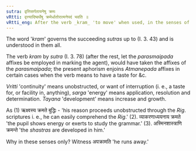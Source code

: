 ```yaml
---
sutra: वृत्तिसर्गतायनेषु क्रमः
vRtti: वृत्त्यादिष्वर्थेषु क्रमेर्धातोरात्मनेपदं भवति ॥
vRtti_eng: After the verb _kram_ 'to move' when used, in the senses of 'continuity,' 'energy' and 'development,' the _Atmanepada_ is employed.
---
```

The word '_kram_' governs the succeeding _sutras_ up to (I. 3. 43) and is understood in them all.

The verb _kram_ by _sutra_ (I. 3. 78) (after the rest, let the _parasmaipada_ affixes be employed in marking the agent), would have taken the affixes of the _parasmaipada_; the present aphorism enjoins _Atmanepada_ affixes in certain cases when the verb means to have a taste for &c.

_Vritti_ 'continuity' means unobstructed, or want of interruption (i. e., a taste for, or facility in, anything), _sarga_ 'energy' means application, resolution and determination. _Tayana_ 'development' means increase and growth.

As (1) ऋक्ष्वस्य क्रमते बुद्धिः - 'his reason proceeds unobstructed through the _Rig_. scriptures i. e., he can easily comprehend the _Rig_.' (2). व्याकरणाध्ययनाय क्रमते 'the pupil shows energy or exerts to study the grammar.' (3). अस्मिनशास्त्राणि क्रमन्ते 'the _shastras_ are developed in him.'

Why in these senses only? Witness अपक्रामति 'he runs away.'
